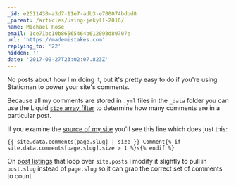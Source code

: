 ```yaml
---
_id: e2511430-a3d7-11e7-adb3-e700074bdbd8
_parent: /articles/using-jekyll-2016/
name: Michael Rose
email: 1ce71bc10b86565464b612093d89707e
url: 'https://mademistakes.com'
replying_to: '22'
hidden: ''
date: '2017-09-27T23:02:07.823Z'
---
```


No posts about how I'm doing it, but it's pretty easy to do if you're using
Staticman to power your site's comments.

Because all my comments are stored in `.yml` files in the `_data` folder you can
use the Liquid
[`size` array filter](https://help.shopify.com/themes/liquid/filters/array-filters#size)
to determine how many comments are in a particular post.

If you examine the
[source of my site](https://github.com/mmistakes/made-mistakes-jekyll/) you'll
see this line which does just this:

```liquid
{{ site.data.comments[page.slug] | size }} Comment{% if site.data.comments[page.slug].size > 1 %}s{% endif %}
```

On
[post listings](https://github.com/mmistakes/made-mistakes-jekyll/blob/master/src/_includes/entry.html#L39-L41)
that loop over `site.posts` I modify it slightly to pull in `post.slug` instead
of `page.slug` so it can grab the correct set of comments to count.
